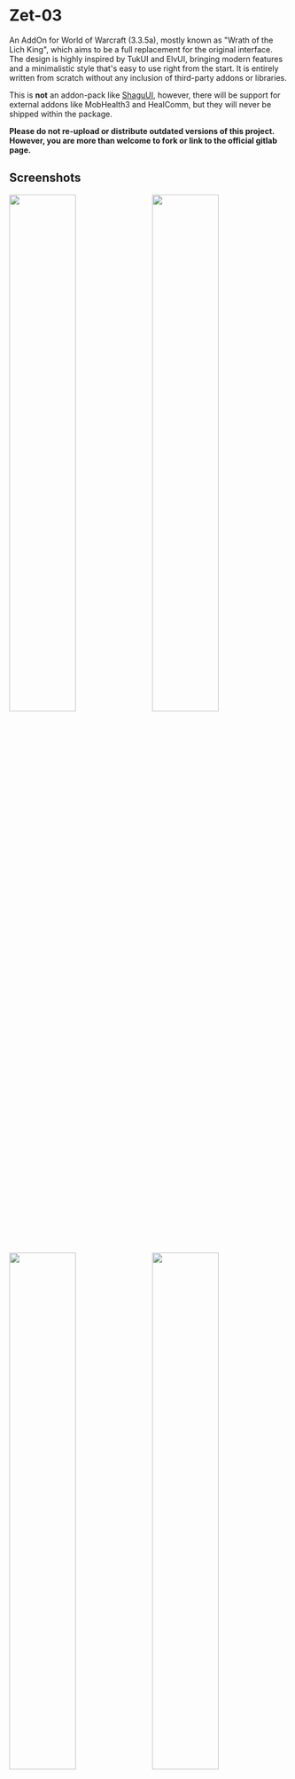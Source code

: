 # Zet-03

An AddOn for World of Warcraft (3.3.5a), mostly known as "Wrath of the Lich King", which aims to be a full replacement for the original interface. The design is highly inspired by TukUI and ElvUI, bringing modern features and a minimalistic style that's easy to use right from the start. It is entirely written from scratch without any inclusion of third-party addons or libraries.

This is **not** an addon-pack like [ShaguUI](http://shagu.org/ShaguUI/), however, there will be support for external addons like MobHealth3 and HealComm, but they will never be shipped within the package.

**Please do not re-upload or distribute outdated versions of this project. However, you are more than welcome to fork or link to the official gitlab page.**

## Screenshots

<img src="https://raw.githubusercontent.com/shagu/ShaguAddons/master/_img/pfUI/config.jpg" align="right" width="48.87%">
<img src="https://raw.githubusercontent.com/shagu/ShaguAddons/master/_img/pfUI/unlock.jpg" width="48.87%">
<img src="https://raw.githubusercontent.com/shagu/ShaguAddons/master/_img/pfUI/contrib.jpg" align="right" width="48.87%">
<img src="https://raw.githubusercontent.com/shagu/ShaguAddons/master/_img/pfUI/maraudon.jpg" width="48.87%">

## Installation
1. Download **[Latest Version](https://gitlab.com/shagu/pfUI/-/archive/master/pfUI-master.zip)**
2. Unpack the Zip file
3. Rename the folder "pfUI-master" to "pfUI"
4. Copy "pfUI" into Wow-Directory\Interface\AddOns
5. Restart Wow

## Commands

    /pfui         Open the configuration GUI
    /share        Open the configuration import/export dialog
    /gm           Open the ticket Dialog
    /rl           Reload the whole UI
    /farm         Toggles the Farm-Mode
    /pfcast       Same as /cast but for mouseover units
    /focus        Creates a Focus-Frame for the current target
    /castfocus    Same as /cast but for focus frame
    /clearfocus   Clears the Focus-Frame

## Languages
pfUI supports and contains language specific code for the following gameclients.
* English (enUS)
* Korean (koKR)
* French (frFR)
* German (deDE)
* Chinese (zhCN)
* Spanish (esES)
* Russian (ruRU)

## Recommended Addons
* [pfQuest](https://shagu.org/pfQuest) A simple database and quest helper
* [WIM](http://addons.us.to/addon/wim), [WIM (continued)](https://github.com/shirsig/WIM) Give whispers an instant messenger feel
* [MobHealth3](http://addons.us.to/addon/mobhealth) Estimates a mob's health

## Plugins
* [pfUI-eliteoverlay](https://shagu.org/pfUI-eliteoverlay) Add elite dragons to unitframes
* [pfUI-fonts](https://shagu.org/pfUI-fonts) Additional fonts for pfUI
* [pfUI-CustomMedia](https://gitlab.com/mrrosh/pfUI-CustomMedia) Additional textures for pfUI

## FAQ
**What does "pfUI" stand for?**  
The term "*pfui!*" is german and simply stands for "*pooh!*", because I'm not a
big fan of creating configuration UI's, especially not via the Wow-API
(you might have noticed that in ShaguUI).

**Is there a discord channel?**  
Yes there is one: [Discord Invite](https://discord.gg/QTRKanu)

**How can I donate?**  
You can't. I'm doing this for fun. Enjoy!

**How do I report a Bug?**  
Please provide as much information as possible in the [Bugtracker](https://gitlab.com/shagu/pfUI/issues).
If there is an error message, provide the full content of it. Just telling that "there is an error" won't help any of us.
Please consider adding additional information such as: since when did you got the error,
does it still happen using a clean configuration, what other addons are loaded and which version you're running.
When playing with a non-english client, the language might be relevant too. If possible, explain how people can reproduce the issue.

**How can I contribute?**  
Report Errors, Issues and Feature Requests in the [Bugtracker](https://gitlab.com/shagu/pfUI/issues).
Please make sure to have the latest version installed and check for conflicting addons beforehand.

**Can I use Clique with pfUI?**  
A pfUI compatible version of Clique can be found [Here](https://gitlab.com/shagu/Clique/releases). If you want to keep your current version of Clique, you'll have to apply this [Patch](https://gitlab.com/shagu/Clique/commit/a5ee56c3f803afbdda07bae9cd330e0d4a75d75a).

**How do I show the Damage- and Threatmeter Dock?**  
If you enabled the "dock"-feature for your external (third-party) meters such as DPSMate or KTM, then you'll be able to toggle between them and the Right Chat by clicking on the ">" symbol on the bottom-right panel.

**Why is my chat always resetting to only 3 lines of text?**  
You need to disable the "Simple Chat" in blizzards interface settings (Advanced Options). Then relog and reset/run the firstrun wizard again.

**How can I enable mouseover cast?**  
Create a macro with "/pfcast SPELLNAME". If you also want to see the cooldown, You might want to add "/run if nil then CastSpellByName("SPELLNAME") end" on top of the macro.

**Everything from scratch?! Are you insane?**  
Most probably, yes.
